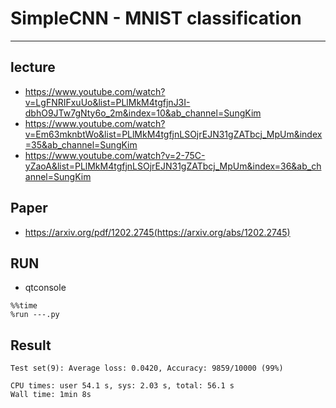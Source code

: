 # SimpleCNN - MNIST classification
---
## lecture
- https://www.youtube.com/watch?v=LgFNRIFxuUo&list=PLlMkM4tgfjnJ3I-dbhO9JTw7gNty6o_2m&index=10&ab_channel=SungKim
- https://www.youtube.com/watch?v=Em63mknbtWo&list=PLlMkM4tgfjnLSOjrEJN31gZATbcj_MpUm&index=35&ab_channel=SungKim
- https://www.youtube.com/watch?v=2-75C-yZaoA&list=PLlMkM4tgfjnLSOjrEJN31gZATbcj_MpUm&index=36&ab_channel=SungKim

## Paper
- https://arxiv.org/pdf/1202.2745(https://arxiv.org/abs/1202.2745)

## RUN
- qtconsole
```
%%time
%run ---.py
```

## Result

```text
Test set(9): Average loss: 0.0420, Accuracy: 9859/10000 (99%)

CPU times: user 54.1 s, sys: 2.03 s, total: 56.1 s
Wall time: 1min 8s
```
